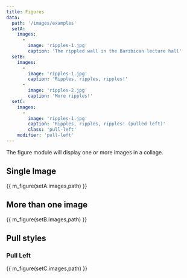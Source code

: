 ```yaml
---
title: Figures
data:
  path: '/images/examples'
  setA:
    images:
      -
        image: 'ripples-1.jpg'
        caption: 'The rippled wall in the Baribican lecture hall'
  setB:
    images:
      -
        image: 'ripples-1.jpg'
        caption: 'Ripples, ripples, ripples!'
      -
        image: 'ripples-2.jpg'
        caption: 'More ripples!'
  setC:
    images:
      -
        image: 'ripples-1.jpg'
        caption: 'Ripples, ripples, ripples! (pulled left)'
        class: 'pull-left'
    modifier: 'pull-left'
---
```

The figure module will display one or more images in a collage.

## Single Image

{{ m_figure(setA.images,path) }}

## More than one image

{{ m_figure(setB.images,path) }}

## Pull styles

### Pull Left

{{ m_figure(setC.images,path) }}
